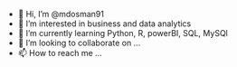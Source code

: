 - 👋 Hi, I’m @mdosman91
- 👀 I’m interested in business and data analytics 
- 🌱 I’m currently learning Python, R, powerBI, SQL, MySQl
- 💞️ I’m looking to collaborate on ...
- 📫 How to reach me ...

<!---
mdosman91/mdosman91 is a ✨ special ✨ repository because its `README.md` (this file) appears on your GitHub profile.
You can click the Preview link to take a look at your changes.
--->
